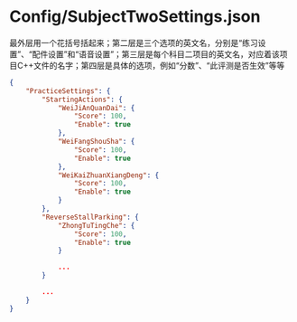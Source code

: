 # Config/SubjectTwoSettings.json

最外层用一个花括号括起来；第二层是三个选项的英文名，分别是“练习设置”、“配件设置”和“语音设置”；第三层是每个科目二项目的英文名，对应着该项目C++文件的名字；第四层是具体的选项，例如“分数”、“此评测是否生效”等等

```json
{
    "PracticeSettings": {
        "StartingActions": {
            "WeiJiAnQuanDai": {
                "Score": 100,
                "Enable": true
            },
            "WeiFangShouSha": {
                "Score": 100,
                "Enable": true
            },
            "WeiKaiZhuanXiangDeng": {
                "Score": 100,
                "Enable": true
            }
        },
        "ReverseStallParking": {
            "ZhongTuTingChe": {
                "Score": 100,
                "Enable": true
            }

            ...
        }

        ...
    }
}
```
